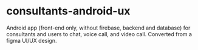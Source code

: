 # consultants-android-ux
Android app (front-end only, without firebase, backend and database) for consultants and users to chat, voice call, and video call. Converted from a figma UI/UX design.
